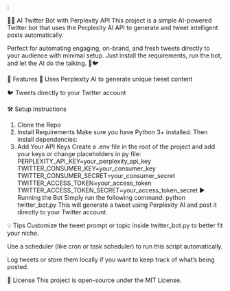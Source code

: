 :

🧠🤖 AI Twitter Bot with Perplexity API
This project is a simple AI-powered Twitter bot that uses the Perplexity AI API to generate and tweet intelligent posts automatically.

Perfect for automating engaging, on-brand, and fresh tweets directly to your audience with minimal setup. Just install the requirements, run the bot, and let the AI do the talking. 💬🐦

🚀 Features
🤖 Uses Perplexity AI to generate unique tweet content

🐦 Tweets directly to your Twitter account

🛠️ Setup Instructions
1. Clone the Repo
2. Install Requirements
Make sure you have Python 3+ installed. Then install dependencies:
3. Add Your API Keys
Create a .env file in the root of the project and add your keys or change placeholders in py file:
PERPLEXITY_API_KEY=your_perplexity_api_key
TWITTER_CONSUMER_KEY=your_consumer_key
TWITTER_CONSUMER_SECRET=your_consumer_secret
TWITTER_ACCESS_TOKEN=your_access_token
TWITTER_ACCESS_TOKEN_SECRET=your_access_token_secret
▶️ Running the Bot
Simply run the following command:
python twitter_bot.py
This will generate a tweet using Perplexity AI and post it directly to your Twitter account.

💡 Tips
Customize the tweet prompt or topic inside twitter_bot.py to better fit your niche.

Use a scheduler (like cron or task scheduler) to run this script automatically.

Log tweets or store them locally if you want to keep track of what’s being posted.

📄 License
This project is open-source under the MIT License.

